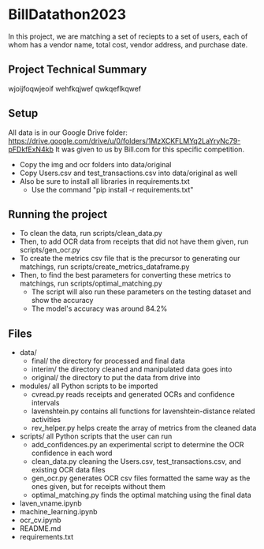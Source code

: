 # BillDatathon2023
In this project, we are matching a set of reciepts to a set of users, each of
whom has a vendor name, total cost, vendor address, and purchase date.

## Project Technical Summary
wjoijfoqwjeoif
wehfkqjwef
qwkqeflkqwef

## Setup
All data is in our Google Drive folder:
https://drive.google.com/drive/u/0/folders/1MzXCKFLMYq2LaYryNc79-pFDkfExN4kb
It was given to us by Bill.com for this specific competition.
- Copy the img and ocr folders into data/original
- Copy Users.csv and test_transactions.csv into data/original as well
- Also be sure to install all libraries in requirements.txt
  - Use the command "pip install -r requirements.txt"

## Running the project
- To clean the data, run scripts/clean_data.py
- Then, to add OCR data from receipts that did not have them given, run scripts/gen_ocr.py
- To create the metrics csv file that is the precursor to generating our matchings, run scripts/create_metrics_dataframe.py
- Then, to find the best parameters for converting these metrics to matchings, run scripts/optimal_matching.py
  - The script will also run these parameters on the testing dataset and show the accuracy
  - The model's accuracy was around 84.2%

## Files
- data/
  - final/                  the directory for processed and final data
  - interim/                the directory cleaned and manipulated data goes into
  - original/               the directory to put the data from drive into
- modules/                  all Python scripts to be imported
  - cvread.py               reads receipts and generated OCRs and confidence intervals
  - lavenshtein.py          contains all functions for lavenshtein-distance related activities
  - rev_helper.py           helps create the array of metrics from the cleaned data
- scripts/                  all Python scripts that the user can run
  - add_confidences.py      an experimental script to determine the OCR confidence in each word
  - clean_data.py           cleaning the Users.csv, test_transactions.csv, and existing OCR data files
  - gen_ocr.py              generates OCR csv files formatted the same way as the ones given, but for receipts without them
  - optimal_matching.py     finds the optimal matching using the final data
- laven_vname.ipynb
- machine_learning.ipynb
- ocr_cv.ipynb
- README.md
- requirements.txt